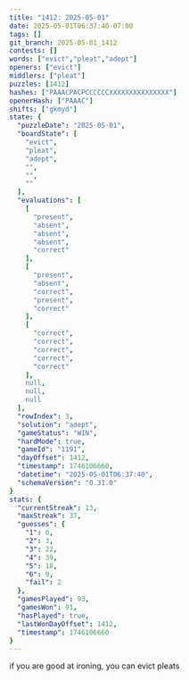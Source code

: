 ```yaml
---
title: "1412: 2025-05-01"
date: 2025-05-01T06:37:40-07:00
tags: []
git_branch: 2025-05-01_1412
contests: []
words: ["evict","pleat","adept"]
openers: ["evict"]
middlers: ["pleat"]
puzzles: [1412]
hashes: ["PAAACPACPCCCCCCXXXXXXXXXXXXXXX"]
openerHash: ["PAAAC"]
shifts: ["gkmyd"]
state: {
  "puzzleDate": "2025-05-01",
  "boardState": [
    "evict",
    "pleat",
    "adept",
    "",
    "",
    ""
  ],
  "evaluations": [
    [
      "present",
      "absent",
      "absent",
      "absent",
      "correct"
    ],
    [
      "present",
      "absent",
      "correct",
      "present",
      "correct"
    ],
    [
      "correct",
      "correct",
      "correct",
      "correct",
      "correct"
    ],
    null,
    null,
    null
  ],
  "rowIndex": 3,
  "solution": "adept",
  "gameStatus": "WIN",
  "hardMode": true,
  "gameId": "1191",
  "dayOffset": 1412,
  "timestamp": 1746106660,
  "datetime": "2025-05-01T06:37:40",
  "schemaVersion": "0.31.0"
}
stats: {
  "currentStreak": 13,
  "maxStreak": 37,
  "guesses": {
    "1": 0,
    "2": 3,
    "3": 22,
    "4": 39,
    "5": 18,
    "6": 9,
    "fail": 2
  },
  "gamesPlayed": 93,
  "gamesWon": 91,
  "hasPlayed": true,
  "lastWonDayOffset": 1412,
  "timestamp": 1746106660
}
---
```

if you are good at ironing, you can evict pleats
<!-- more -->
